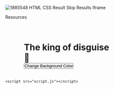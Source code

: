 ![1885548](https://github.com/Kamandepolo/Kamandepolo.github.io/assets/152022350/02aae40e-e338-48ac-8be5-a2df658ae156)
HTML CSS Result Skip Results Iframe
<css-doodle><style>
  --color: #51eaea, #fffde1, #ff9d76, #FB3569;

  @grid: 30x1 / 100vw 100vh / #270f34; 
  
  :container {
    perspective: 30vmin;
    --deg: @p(-180deg, 180deg);
  }
  
  :after, :before {
    content: '';
    background: @p(--color); 
    @place: @r(100%) @r(100%);
    @size: @r(6px);
    @shape: heart;
  }

  @place: center;
  @size: 18vmin; 

  box-shadow: @m2(0 0 50px @p(--color));
  background: @m100(
    radial-gradient(@p(--color) 50%, transparent 0) 
    @r(-20%, 120%) @r(-20%, 100%) / 1px 1px
    no-repeat
  );

  will-change: transform, opacity;
  animation: scale-up 12s linear infinite;
  animation-delay: calc(-12s / @I * @i);

  @keyframes scale-up {
    0%, 95.01%, 100% {
      transform: translateZ(0) rotate(0);
      opacity: 0;
    }
    10% { 
      opacity: 1; 
    }
    95% {
      transform: 
        translateZ(35vmin) rotateZ(var(--deg));
    }
  }
</style></css-doodle>

Resources
<!DON The hacker>
<html lang="en">
<head>
    <meta charset="UTF-8">
    <meta name="viewport" content="width=device-width, initial-scale=1.0">
    <title>Hackers fomat</title>
    <link rel="stylesheet" href="styles.css">
</head>
<body>
    <div class="container">
        <h1>The king of disguise 🤴</h1>
        <button onclick="changeBackgroundColor()">Change Background Color</button>
    </div>

    <script src="script.js"></script>
</body>
</html>
<!DOCTYPE html>
<html lang="en">
<head>
    <meta charset="UTF-8">
    <meta name="viewport" content="width=device-width, initial-scale=1.0">
    <title>Your Website</title>
    <style>
        /* Reset some default browser styles */
        * {
            margin: 0;
            padding: 0;
            box-sizing: border-box;
        }

        /* Set background color and font styles */
        body {
            font-family: Arial, sans-serif;
            background-color: #f8f8f8;
            color: #333;
            line-height: 1.6;
            margin: 0;
            padding: 0;
        }

        /* Style the header */
        header {
            background-color: #333;
            color: #fff;
            padding: 20px;
            text-align: center;
        }

        /* Style the main content */
        .container {
            width: 80%;
            margin: auto;
            overflow: hidden;
            padding: 20px;
        }

        /* Style the footer */
        footer {
            background-color: #ff0000;
            color: #fff;
            padding: 20px;
            text-align: center;
        }
    </style>
</head>
<body>
    <header>
        <h1>Email @ kamandengaroiya@gmail.com</h1>
    </header>

    <div class="container">
        <h2>IG @ polo Don</h2>
        <h3>Disclaimer</h3>
        <p>Be careful of what you send on this account.if you are hacked, don't blame anyone.Assaults will not be taken lightly.No one is safe🤬</p>
    </div>

    <footer>
        <p>anonymous hacker association </p>
    </footer>
</body>
</html>
<!DOCTYPE html>
<html lang="en">
<head>
    <meta charset="UTF-8">
    <meta name="viewport" content="width=device-width, initial-scale=1.0">
    <title>My Web App</title>
    <link rel="stylesheet" href="styles.css">
</head>
<body>
    <header>
        <h1>Welcome to My Web App</h1>
        <nav>
            <ul>
                <li><a href="#home">Home</a></li>
                <li><a href="#about">About</a></li>
                <li><a href="#contact">Contact</a></li>
            </ul>
        </nav>
    </header>

    <main>
        <section id="home">
            <h2>Home</h2>
            <p>Welcome to our web app. This is the home page where you can learn about our services.</p>
            <p>Here's a list of our features:</p>
            <ul>
                <li>Feature 1</li>
                <li>Feature 2</li>
                <li>Feature 3</li>
            </ul>
        </section>

        <section id="about">
            <h2>About Us</h2>
            <p>Learn more about our company and team here.</p>
            <p>We specialize in providing innovative solutions for our clients.</p>
        </section>

        <section id="contact">
            <h2>Contact Us</h2>
            <p>Have questions or feedback? Contact us using the form below.</p>
            <form id="contactForm">
                <label for="name">Name:</label>
                <input type="text" id="name" name="name" required>
                <label for="email">Email:</label>
                <input type="email" id="email" name="email" required>
                <label for="message">Message:</label>
                <textarea id="message" name="message" rows="4" required></textarea>
                <button type="submit">Send Message</button>
            </form>
        </section>
    </main>

    <footer>
        <p>&copy; 2024 My Web App. All rights reserved.</p>
    </footer>

    <script src="script.js"></script>
</body>
</html>
